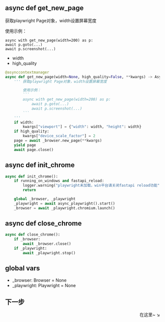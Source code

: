 ## async def get_new_page
获取playwright Page对象，width设置屏幕宽度

使用示例：
```
async with get_new_page(width=200) as p:
await p.goto(...)
await p.screenshot(...)
```


- width
- high_quality
```py
@asynccontextmanager
async def get_new_page(width=None, high_quality=False, **kwargs) -> AsyncIterator[Page]:
    ''' 获取playwright Page对象，width设置屏幕宽度

        使用示例：
        ```
        async with get_new_page(width=200) as p:
            await p.goto(...)
            await p.screenshot(...)
        ```
    '''
    if width:
        kwargs["viewport"] = {"width": width, "height": width}
    if high_quality:
        kwargs["device_scale_factor"] = 2
    page = await _browser.new_page(**kwargs)
    yield page
    await page.close()
```

## async def init_chrome


```py
async def init_chrome():
    if running_on_windows and fastapi_reload:
        logger.warning("playwright未加载，win平台请关闭fastapi reload功能")
        return

    global _browser, _playwright
    _playwright = await async_playwright().start()
    _browser = await _playwright.chromium.launch()
```

## async def close_chrome


```py
async def close_chrome():
    if _browser:
        await _browser.close()
    if _playwright:
        await _playwright.stop()
```

## global vars
- _browser: Browser = None
- _playwright: Playwright = None
## 下一步

<div align="right">
    在这里~ ↘
</div>
